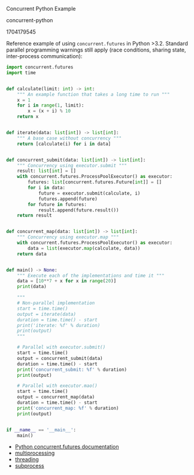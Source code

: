 Concurrent Python Example

concurrent-python

1704179545

Reference example of using `concurrent.futures` in Python >3.2.  Standard
parallel programming warnings still apply (race conditions, sharing state,
inter-process communication):

```python
import concurrent.futures
import time


def calculate(limit: int) -> int:
    """ An example function that takes a long time to run """
    x = 1
    for i in range(1, limit):
        x = (x + i) % 10
    return x


def iterate(data: list[int]) -> list[int]:
    """ A base case without concurrency """
    return [calculate(i) for i in data]


def concurrent_submit(data: list[int]) -> list[int]:
    """ Concurrency using executor.submit """
    result: list[int] = []
    with concurrent.futures.ProcessPoolExecutor() as executor:
        futures: list[concurrent.futures.Future[int]] = []
        for i in data:
            future = executor.submit(calculate, i)
            futures.append(future)
        for future in futures:
            result.append(future.result())
    return result


def concurrent_map(data: list[int]) -> list[int]:
    """ Concurrency using executor.map """
    with concurrent.futures.ProcessPoolExecutor() as executor:
        data = list(executor.map(calculate, data))
    return data


def main() -> None:
    """ Execute each of the implementations and time it """
    data = [10**7 + x for x in range(20)]
    print(data)

    """
    # Non-parallel implementation
    start = time.time()
    output = iterate(data)
    duration = time.time() - start
    print('iterate: %f' % duration)
    print(output)
    """

    # Parallel with executor.submit()
    start = time.time()
    output = concurrent_submit(data)
    duration = time.time() - start
    print('concurrent_submit: %f' % duration)
    print(output)

    # Parallel with executor.mao()
    start = time.time()
    output = concurrent_map(data)
    duration = time.time() - start
    print('concurrent_map: %f' % duration)
    print(output)


if __name__ == '__main__':
    main()
```

 - [Python concurrent.futures documentation](https://docs.python.org/3/library/concurrent.futures.html)
 - [multiprocessing](https://docs.python.org/3/library/multiprocessing.html)
 - [threading](https://docs.python.org/3/library/threading.html)
 - [subprocess](https://docs.python.org/3/library/subprocess.html)
